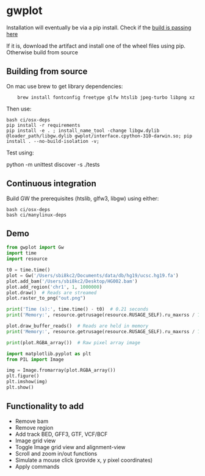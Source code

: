 gwplot
======

Installation will eventually be via a pip install. Check if the [build is passing here](https://github.com/kcleal/gwplot/actions)

If it is, download the artifact and install one of the wheel files using pip. Otherwise build from source

Building from source
--------------------

On mac use brew to get library dependencies:

        brew install fontconfig freetype glfw htslib jpeg-turbo libpng xz

Then use:
    
    bash ci/osx-deps
    pip install -r requirements
    pip install -e . ; install_name_tool -change libgw.dylib @loader_path/libgw.dylib gwplot/interface.cpython-310-darwin.so; pip install . --no-build-isolation -v;
    

Test using:

   python -m unittest discover -s ./tests 

Continuous integration
----------------------

Build GW the prerequisites (htslib, glfw3, libgw) using either:
    
    bash ci/osx-deps
    bash ci/manylinux-deps


Demo
----

```python
from gwplot import Gw
import time
import resource

t0 = time.time()
plot = Gw('/Users/sbi8kc2/Documents/data/db/hg19/ucsc.hg19.fa')
plot.add_bam('/Users/sbi8kc2/Desktop/HG002.bam')
plot.add_region('chr1', 1, 1000000)
plot.draw()  # Reads are streamed
plot.raster_to_png("out.png")

print('Time (s):', time.time() - t0)  # 0.21 seconds
print('Memory:', resource.getrusage(resource.RUSAGE_SELF).ru_maxrss / 1e6)  # 94 Mb

plot.draw_buffer_reads()  # Reads are held in memory
print('Memory:', resource.getrusage(resource.RUSAGE_SELF).ru_maxrss / 1e6)  # 304 Mb

print(plot.RGBA_array())  # Raw pixel array image

import matplotlib.pyplot as plt
from PIL import Image

img = Image.fromarray(plot.RGBA_array())
plt.figure()
plt.imshow(img)
plt.show()
```

Functionality to add
---------------------

- Remove bam
- Remove region
- Add track BED, GFF3, GTF, VCF/BCF
- Image grid view
- Toggle Image grid view and alignment-view
- Scroll and zoom in/out functions
- Simulate a mouse click (provide x, y pixel coordinates)
- Apply commands
